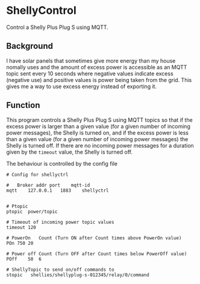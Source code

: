 # ShellyControl
Control a Shelly Plus Plug S using MQTT.

## Background
I have solar panels that sometimes give more energy than my house nomally uses and the amount of excess power is accessible as an MQTT topic sent every 10 seconds where negative values indicate excess (negative use) and positive values is power being taken from the grid.
This gives me a way to use excess energy instead of exporting it.

## Function
This program controls a Shelly Plus Plug S using MQTT topics so that if the excess power is larger than a given value (for a given number of incoming power messages), the Shelly is turned on, and if the excess power is less than a given value (for a given number of incoming power messages) the Shelly is turned off.
If there are no incoming power messages for a duration given by the ```timeout``` value, the Shelly is turned off.

The behaviour is controlled by the config file
```
# Config for shellyctrl

#	Broker addr	port	mqtt-id
mqtt	127.0.0.1	1883	shellyctrl


# Ptopic
ptopic	power/topic

# Timeout of incoming power topic values
timeout	120

# PowerOn	Count (Turn ON after Count times above PowerOn value)
POn	750	20

# Power off	Count (Turn OFF after Count times below PowerOff value)
POff	50	6

# ShellyTopic to send on/off commands to
stopic	 shellies/shellyplug-s-012345/relay/0/command
```

